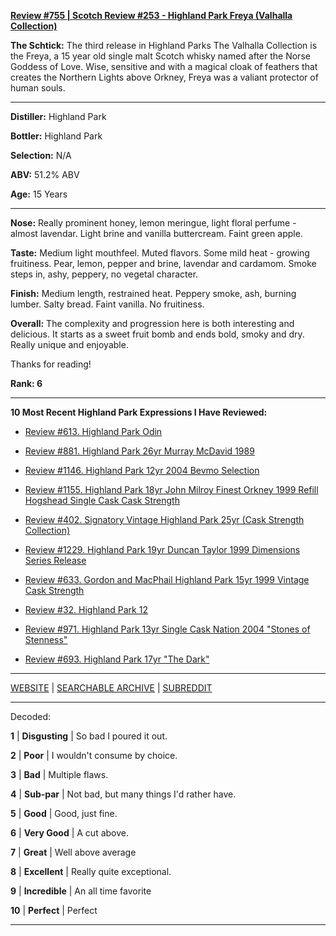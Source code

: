 
[**Review #755 | Scotch Review #253 - Highland Park Freya (Valhalla Collection)**]( https://t8ke.review/review-755-highland-park-freya-valhalla-collection/)

**The Schtick:** The third release in Highland Parks The Valhalla Collection is the Freya, a 15 year old single malt Scotch whisky named after the Norse Goddess of Love. Wise, sensitive and with a magical cloak of feathers that creates the Northern Lights above Orkney, Freya was a valiant protector of human souls.

-----

**Distiller:** Highland Park

**Bottler:** Highland Park

**Selection:** N/A

**ABV:** 51.2% ABV

**Age:** 15 Years 

-----

**Nose:**   Really prominent honey, lemon meringue, light floral perfume - almost lavendar. Light brine and vanilla buttercream. Faint green apple. 

**Taste:** Medium light mouthfeel. Muted flavors. Some mild heat - growing fruitiness. Pear, lemon, pepper and brine, lavendar and cardamom. Smoke steps in, ashy, peppery, no vegetal character.

**Finish:** Medium length, restrained heat. Peppery smoke, ash, burning lumber. Salty bread. Faint vanilla. No fruitiness.

**Overall:** The complexity and progression here is both interesting and delicious. It starts as a sweet fruit bomb and ends bold, smoky and dry. Really unique and enjoyable. 

Thanks for reading!

**Rank: 6**

----- 

**10 Most Recent Highland Park Expressions I Have Reviewed:** 

- [Review #613. Highland Park Odin]( https://t8ke.review/review-613-highland-park-odin/) 

- [Review #881. Highland Park 26yr Murray McDavid 1989]( https://t8ke.review/review-881-highland-park-26yr-murray-mcdavid-1989-banyuls-cask/) 

- [Review #1146. Highland Park 12yr 2004 Bevmo Selection]( https://t8ke.review/review-1146-highland-park-12yr-bevmo-selection-2004/) 

- [Review #1155. Highland Park 18yr John Milroy Finest Orkney 1999 Refill Hogshead Single Cask Cask Strength]( https://t8ke.review/review-1155-highland-park-18yr-john-milroy-1999/) 

- [Review #402. Signatory Vintage Highland Park 25yr (Cask Strength Collection)]( https://t8ke.review/review-402-highland-park-25yr-signatory-vintage/) 

- [Review #1229. Highland Park 19yr Duncan Taylor 1999 Dimensions Series Release]( https://t8ke.review/review-1229-highland-park-19yr-duncan-taylor-1999-dimensions-series-release) 

- [Review #633. Gordon and MacPhail Highland Park 15yr 1999 Vintage Cask Strength]( https://t8ke.review/review-633-gordon-macphail-highland-park-15yr-1999-ex-bourbon/) 

- [Review #32. Highland Park 12]( https://t8ke.review/review-32-highland-park-12yr/) 

- [Review #971. Highland Park 13yr Single Cask Nation 2004 "Stones of Stenness"]( https://t8ke.review/review-971-highland-park-13yr-single-cask-nation-2004-stones-of-stenness-hello-from-the-magic-tavern-collaboration/) 

- [Review #693. Highland Park 17yr "The Dark"]( https://t8ke.review/review-693-highland-park-17yr-the-dark/) 

-----

[WEBSITE](https://t8ke.review) | [SEARCHABLE ARCHIVE](https://t8ke.review/review-archive/) | [SUBREDDIT](https://reddit.com/r/t8kereviews)

-----

Decoded:

**1** | **Disgusting** | So bad I poured it out.

**2** | **Poor** | I wouldn't consume by choice.

**3** | **Bad** | Multiple flaws.

**4** | **Sub-par** | Not bad, but many things I'd rather have.

**5** | **Good** | Good, just fine.

**6** | **Very Good** | A cut above.

**7** | **Great** | Well above average

**8** | **Excellent** | Really quite exceptional.

**9** | **Incredible** | An all time favorite

**10** | **Perfect** | Perfect

----

